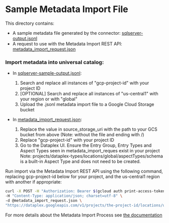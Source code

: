 # Sample Metadata Import File
This directory contains:
 * A sample metadata file generated by the connector: [sqlserver-output.jsonl](sqlserver-output.jsonl)
 * A request to use with the Metadata Import REST API: [metadata_import_request.json](metadata_import_request.json)
### Import metadata into universal catalog:

* In [sqlserver-sample-output.jsonl](sqlserver-sample-output.jsonl): 
    1. Search and replace all instances of "gcp-project-id" with your project ID
    2. [OPTIONAL] Search and replace all instances of "us-central1" with your region or with "global" 
    3. Upload the .jsonl metadata import file to a Google Cloud Storage bucket

* In [metadata_import_request.json](metadata_import_request.json):
    1. Replace the value in source_storage_uri with the path to your GCS bucket from above (Note: without the file and ending with /)
    2. Replace "gcp-project-id" with your project ID
    3. Go to the Dataplex UI. Ensure the Entry Group, Entry Types and Aspect Types seen in metadata_import_reques exist in your project
        Note: projects/dataplex-types/locations/global/aspectTypes/schema is a built-in Aspect Type and does not need to be created.

Run import via the Metadata Import REST API using the following command, replacing gcp-project-id below for your project, and the us-central1 region with another if appropriate:

```bash
curl -X POST -H "Authorization: Bearer $(gcloud auth print-access-token)" \
-H "Content-Type: application/json; charset=utf-8" \
-d @metadata_import_request.json \
"https://dataplex.googleapis.com/v1/projects/the-project-id/locations/us-central1/metadataJobs?metadataJobId=a001"
```

For more details about the Metadata Import Process see [the documentation](https://cloud.google.com/dataplex/docs/import-metadata#import-metadata)
